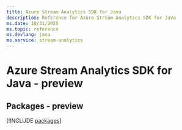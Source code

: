 ```yaml
---
title: Azure Stream Analytics SDK for Java
description: Reference for Azure Stream Analytics SDK for Java
ms.date: 10/31/2025
ms.topic: reference
ms.devlang: java
ms.service: stream-analytics
---
```

# Azure Stream Analytics SDK for Java - preview
## Packages - preview
[!INCLUDE [packages](stream-analytics-index.md)]